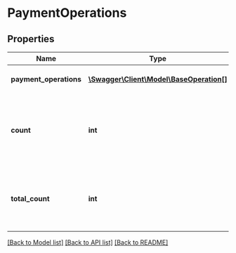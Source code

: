 # PaymentOperations

## Properties
Name | Type | Description | Notes
------------ | ------------- | ------------- | -------------
**payment_operations** | [**\Swagger\Client\Model\BaseOperation[]**](BaseOperation.md) | Collection of payment operations. | 
**count** | **int** | Number of payment operations returned in search result for the given parameters. | 
**total_count** | **int** | Total number of payment operations for the given parameters. | 

[[Back to Model list]](../../README.md#documentation-for-models) [[Back to API list]](../../README.md#documentation-for-api-endpoints) [[Back to README]](../../README.md)

